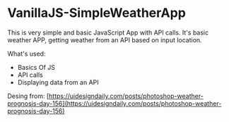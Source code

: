 # VanillaJS-SimpleWeatherApp

This is very simple and basic JavaScript App with API calls. It's basic weather APP, getting weather from an API based on input location.

What's used:
- Basics Of JS
- API calls
- Displaying data from an API

Desing from: [https://uidesigndaily.com/posts/photoshop-weather-prognosis-day-156](https://uidesigndaily.com/posts/photoshop-weather-prognosis-day-156)
